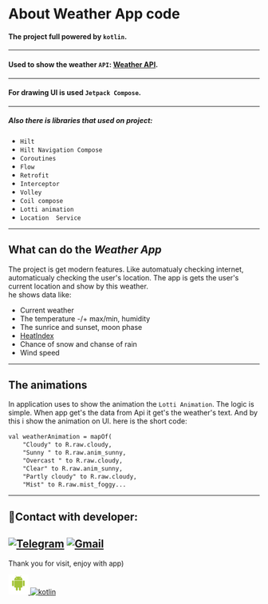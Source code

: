 # About Weather App code
#### The  project full powered by `kotlin`.   
---
#### Used to show the weather `API`: [Weather API](https://www.weatherapi.com/).    
---
#### For drawing UI is used `Jetpack Compose`.  
---
##### Also there is libraries that used on project:
- `Hilt`
- `Hilt Navigation Compose`
- `Coroutines`
- `Flow`
- `Retrofit`
- `Interceptor`
- `Volley`
- `Coil compose`
- `Lotti animation`
- `Location  Service`
---
## What can do the *Weather App*
The project is get modern features. Like automatualy checking internet, automaticualy checking the user's location. The app is gets the user's current location and show by this weather.   
he shows data like:
- Current weather
- The temperature -/+ max/min, humidity
- The sunrice and sunset,  moon phase
- [HeatIndex](https://www.weather.gov/ama/heatindex)
- Chance of snow and chanse of rain
- Wind speed
---
## The animations
In application uses to show the animation the `Lotti Animation`. The logic is simple. When app get's the data from Api it get's the weather's text. And by this i show the animation on UI.
here is the short code:
```
val weatherAnimation = mapOf(
    "Cloudy" to R.raw.cloudy,
    "Sunny " to R.raw.anim_sunny,
    "Overcast " to R.raw.cloudy,
    "Clear" to R.raw.anim_sunny,
    "Partly cloudy" to R.raw.cloudy,
    "Mist" to R.raw.mist_foggy...
```
---
## 🔗Contact with developer:
[![Telegram](https://img.shields.io/badge/Telegram-2CA5E0?style=for-the-badge&logo=telegram&logoColor=white)](https://t.me/guberstag)
[![Gmail](https://img.shields.io/badge/Gmail-D14836?style=for-the-badge&logo=gmail&logoColor=white)](mailto:bigenemy24@gmail.com)
---
Thank you for visit, enjoy with app)  
<p align="left"> <a href="https://developer.android.com" target="_blank"> <img src="https://raw.githubusercontent.com/devicons/devicon/master/icons/android/android-original-wordmark.svg" alt="android" width="40" height="40"/> </a> <a href="https://kotlinlang.org" target="_blank"> <img src="https://www.vectorlogo.zone/logos/kotlinlang/kotlinlang-icon.svg" alt="kotlin" width="40" height="40"/> </a> </p>
